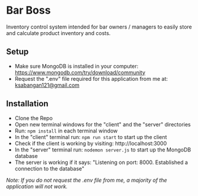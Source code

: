 # Bar Boss
Inventory control system intended for bar owners / managers to easily store and calculate product inventory and costs.

## Setup ##
* Make sure MongoDB is installed in your computer: https://www.mongodb.com/try/download/community
* Request the ".env" file required for this application from me at: ksabangan121@gmail.com

## Installation ##
* Clone the Repo
* Open new terminal windows for the "client" and the "server" directories
* Run: <code>npm install</code> in each terminal window
* In the "client" terminal run: <code>npm run start</code> to start up the client
* Check if the client is working by visiting: http://localhost:3000
* In the "server" terminal run: <code>nodemon server.js</code> to start up the MongoDB database
* The server is working if it says: "Listening on port: 8000. Established a connection to the database"

<i>Note: If you do not request the .env file from me, a majority of the application will not work.</i>
